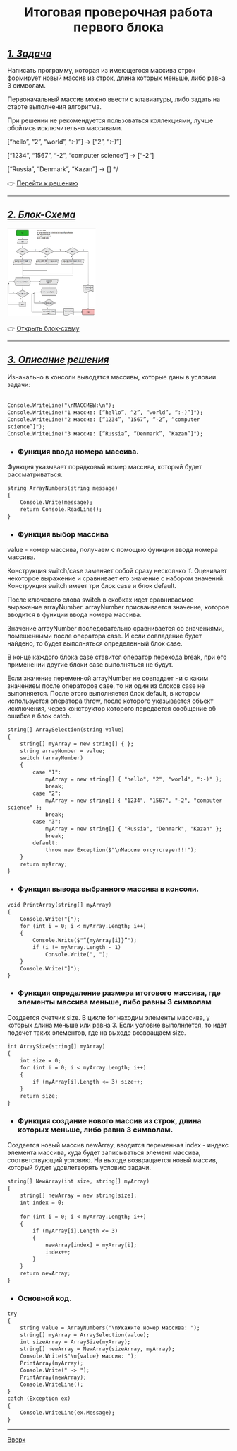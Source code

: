 <a id="anchor"></a>

<center>

# Итоговая проверочная работа первого блока

</center>

## <u>*1. Задача*</u>

Написать программу, которая из имеющегося массива строк формирует новый массив из строк, длина которых меньше, либо равна 3 символам.

Первоначальный массив можно ввести с клавиатуры, либо задать на старте выполнения алгоритма.

При решении не рекомендуется пользоваться коллекциями,
лучше обойтись исключительно массивами.

[“hello”, “2”, “world”, “:-)”] → [“2”, “:-)”]

[“1234”, “1567”, “-2”, “computer science”] → [“-2”]

[“Russia”, “Denmark”, “Kazan”] → [] */

:point_right: [Перейти к решению](https://github.com/ANT050/Final_verification_work_23.11.2022/blob/main/Final_work/Program.cs "Открыть")

---

## <u>*2. Блок-Схема*</u>

<img src="Block diagram(Final verification work).jpg" height=200 width="200"/>

:point_right: [Открыть блок-схему](https://github.com/ANT050/Final_verification_work_23.11.2022/blob/main/Block%20diagram(Final%20verification%20work).jpg "Открыть")

---

## <u>*3. Описание решения*</u>

Изначально в консоли выводятся массивы, которые даны в условии задачи:

```

Console.WriteLine("\nМАССИВЫ:\n");
Console.WriteLine("1 массив: [“hello”, “2”, “world”, “:-)”]");
Console.WriteLine("2 массив: [“1234”, “1567”, “-2”, “computer science”]");
Console.WriteLine("3 массив: [“Russia”, “Denmark”, “Kazan”]");

```

- ### Функция ввода номера массива.

Функция указывает порядковый номер массива, который будет рассматриваться.

```
string ArrayNumbers(string message)
{
	Console.Write(message);
	return Console.ReadLine();
}
```

- ### Функция выбор массива

value - номер массива, получаем с помощью функции ввода номера массива.

Конструкция switch/case заменяет собой сразу несколько if. Оценивает некоторое выражение и сравнивает его значение с набором значений. Конструкция switch имеет три блок case и блок default.

После ключевого слова switch в скобках идет сравниваемое выражение arrayNumber. arrayNumber присваивается значение, которое вводится в функции ввода номера массива.

Значение arrayNumber последовательно сравнивается со значениями, помещенными после оператора сase. И если совпадение будет найдено, то будет выполняться определенный блок сase.

В конце каждого блока сase ставится оператор перехода break, при его применении другие блоки case выполняться не будут.

Если значение переменной arrayNumber не совпадает ни с каким значением после операторов case, то ни один из блоков case не выполняется. После этого выполняется блок default, в котором используется оператора throw, после которого указывается объект исключения, через конструктор которого передается сообщение об ошибке  в блок catch.

```
string[] ArraySelection(string value)
{
	string[] myArray = new string[] { };
	string arrayNumber = value;
	switch (arrayNumber)
	{
		case "1":
			myArray = new string[] { "hello", "2", "world", ":-)" };
			break;
		case "2":
			myArray = new string[] { "1234", "1567", "-2", "computer science" };
			break;
		case "3":
			myArray = new string[] { "Russia", "Denmark", "Kazan" };
			break;
		default:
			throw new Exception($"\nМассив отсутствует!!!");
	}
	return myArray;
}
```
- ### Функция вывода выбранного массива в консоли.

```
void PrintArray(string[] myArray)
{
	Console.Write("[");
	for (int i = 0; i < myArray.Length; i++)
	{
		Console.Write($"“{myArray[i]}”");
		if (i != myArray.Length - 1)
			Console.Write(", ");
	}
	Console.Write("]");
}
```

- ### Функция определение размера итогового массива, где элементы массива меньше, либо равны 3 символам

Создается счетчик size. В цикле for находим элементы массива, у которых длина меньше или равна 3. Если условие выполняется, то идет подсчет таких элементов, где на выходе возвращаем size.

```
int ArraySize(string[] myArray)
{
	int size = 0;
	for (int i = 0; i < myArray.Length; i++)
	{
		if (myArray[i].Length <= 3) size++;
	}
	return size;
}
```
- ### Функция создание нового массив из строк, длина которых меньше, либо равна 3 символам.

Создается новый массив newArray, вводится переменная index - индекс элемента массива, куда будет записываться элемент массива, соответствующий условию. На выходе возвращается новый массив, который будет удовлетворять условию задачи.

```
string[] NewArray(int size, string[] myArray)
{
	string[] newArray = new string[size];
	int index = 0;

	for (int i = 0; i < myArray.Length; i++)
	{
		if (myArray[i].Length <= 3)
		{
			newArray[index] = myArray[i];
			index++;
		}
	}
	return newArray;
}
```

- ### Основной код.

```
try
{
	string value = ArrayNumbers("\nУкажите номер массива: ");
	string[] myArray = ArraySelection(value);
	int sizeArray = ArraySize(myArray);
	string[] newArray = NewArray(sizeArray, myArray);
	Console.Write($"\n{value} массив: ");
	PrintArray(myArray);
	Console.Write(" -> ");
	PrintArray(newArray);
	Console.WriteLine();
}
catch (Exception ex)
{
	Console.WriteLine(ex.Message);
}
```

---

[Вверх](#anchor "Вернуться вначало")